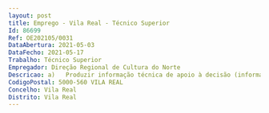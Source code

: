 ```yaml
--- 
layout: post
title: Emprego - Vila Real - Técnico Superior
Id: 86699
Ref: OE202105/0031
DataAbertura: 2021-05-03
DataFecho: 2021-05-17
Trabalho: Técnico Superior
Empregador: Direção Regional de Cultura do Norte
Descricao: a)	Produzir informação técnica de apoio à decisão (informações, propostas e pareceres), com base na legislação em vigor e demais orientações técnicas, versando as mais diversas matérias, designadamente, a mobilidade geral, acumulação de funções, licenças sem remuneração, contrato de trabalho em funções públicas, cessação da relação jurídica de emprego público e procedimento concursal, entre outros possíveis  b)	Proceder à elaboração de contratos e de outros instrumentos formais (nomeadamente, o Mapa de Pessoal)  c)	Elaborar diagnóstico das necessidades de formação e de qualificação e requalificação profissionais, no âmbito do Plano Anual de Formação, e informar pedidos de autoformação d)	Preparação, acompanhamento e análise dos processos relativos a matérias de SIADAP 2 e SIADAP 3  e)	Preparar mapas de abonos e descontos e outros dados para a elaboração do balanço social  f)	Preparar e submeter o ficheiro trimestral SIOE  g)	Preparar e prestar informação a outros organismos competentes  h)	Registar e controlar de assiduidade  i)	Registar e controlar os processos relativos à aposentação dos funcionários, pedidos de Juntas Médicas, Ajudas de Custo, entre outros e j)	Colaborar na recolha, tratamento e elaboração de documentos de planificação, na área de Recursos Humanos, dos Serviços e Organismos da área da Cultura
CodigoPostal: 5000-560 VILA REAL
Concelho: Vila Real
Distrito: Vila Real
--- 
```

